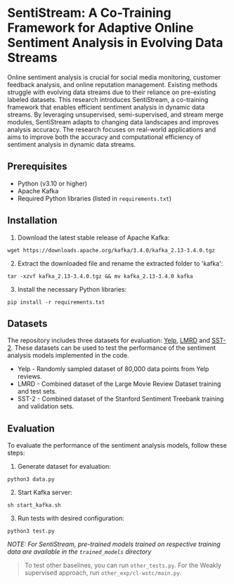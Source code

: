 # SentiStream: A Co-Training Framework for Adaptive Online Sentiment Analysis in Evolving Data Streams

Online sentiment analysis is crucial for social media monitoring, customer feedback analysis, and online reputation management. Existing methods struggle with evolving data streams due to their reliance on pre-existing labeled datasets. This research introduces SentiStream, a co-training framework that enables efficient sentiment analysis in dynamic data streams. By leveraging unsupervised, semi-supervised, and stream merge modules, SentiStream adapts to changing data landscapes and improves analysis accuracy. The research focuses on real-world applications and aims to improve both the accuracy and computational efficiency of sentiment analysis in dynamic data streams.

## Prerequisites

- Python (v3.10 or higher)
- Apache Kafka
- Required Python libraries (listed in `requirements.txt`) 


## Installation

1. Download the latest stable release of Apache Kafka:
```
wget https://downloads.apache.org/kafka/3.4.0/kafka_2.13-3.4.0.tgz
```

2. Extract the downloaded file and rename the extracted folder to 'kafka':
```
tar -xzvf kafka_2.13-3.4.0.tgz && mv kafka_2.13-3.4.0 kafka
```

3. Install the necessary Python libraries:

```
pip install -r requirements.txt
```

## Datasets

The repository includes three datasets for evaluation: [Yelp](https://s3.amazonaws.com/fast-ai-nlp/yelp_review_polarity_csv.tgz), [LMRD](https://ai.stanford.edu/~amaas/data/sentiment/) and [SST-2](https://dl.fbaipublicfiles.com/glue/data/SST-2.zip). These datasets can be used to test the performance of the sentiment analysis models implemented in the code.

- Yelp - Randomly sampled dataset of 80,000 data points from Yelp reviews.
- LMRD - Combined dataset of the Large Movie Review Dataset training and test sets.
- SST-2 -  Combined dataset of the Stanford Sentiment Treebank training and validation sets. 


## Evaluation

To evaluate the performance of the sentiment analysis models, follow these steps:

1. Generate dataset for evaluation:
```
python3 data.py
```

2. Start Kafka server:
```
sh start_kafka.sh
```

3. Run tests with desired configuration:
```
python3 test.py
```

 *NOTE: For SentiStream, pre-trained models trained on respective training data are available in the `trained_models` directory* 

> To test other baselines, you can run `other_tests.py`. For the Weakly supervised approach, run `other_exp/cl-wstc/main.py`.



